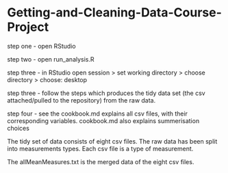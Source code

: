 # Getting-and-Cleaning-Data-Course-Project

step one - open RStudio

step two - open run_analysis.R 

step three - in RStudio open session > set working directory > choose directory > choose: desktop

step three - follow the steps which produces the tidy data set (the csv attached/pulled to the repository) from the raw data.

step four - see the cookbook.md explains all csv files, with their corresponding variables.  cookbook.md also explains summerisation choices

The tidy set of data consists of eight csv files.  The raw data has been split into measurements types.  Each csv file is a type of measurement.

The allMeanMeasures.txt is the merged data of the eight csv files.
